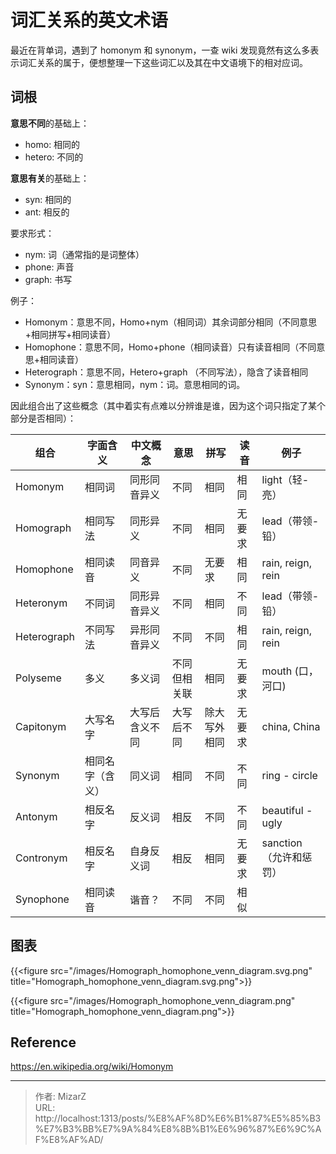# 词汇关系的英文术语

最近在背单词，遇到了 homonym 和 synonym，一查 wiki 发现竟然有这么多表示词汇关系的属于，便想整理一下这些词汇以及其在中文语境下的相对应词。

## 词根
**意思不同**的基础上：
- homo: 相同的
- hetero: 不同的

**意思有关**的基础上：
- syn: 相同的
- ant: 相反的

要求形式：
- nym: 词（通常指的是词整体）
- phone: 声音
- graph: 书写

例子：
- Homonym：意思不同，Homo&#43;nym（相同词）其余词部分相同（不同意思&#43;相同拼写&#43;相同读音）
- Homophone：意思不同，Homo&#43;phone（相同读音）只有读音相同（不同意思&#43;相同读音）
- Heterograph：意思不同，Hetero&#43;graph （不同写法），隐含了读音相同
- Synonym：syn：意思相同，nym：词。意思相同的词。

因此组合出了这些概念（其中着实有点难以分辨谁是谁，因为这个词只指定了某个部分是否相同）：

| 组合          | 字面含义     | 中文概念    | 意思     | 拼写     | 读音  | 例子                |
| ----------- | -------- | ------- | ------ | ------ | --- | ----------------- |
| Homonym     | 相同词      | 同形同音异义  | 不同     | 相同     | 相同  | light（轻-亮）        |
| Homograph   | 相同写法     | 同形异义    | 不同     | 相同     | 无要求 | lead（带领-铅）        |
| Homophone   | 相同读音     | 同音异义    | 不同     | 无要求    | 相同  | rain, reign, rein |
| Heteronym   | 不同词      | 同形异音异义  | 不同     | 相同     | 不同  | lead（带领-铅）        |
| Heterograph | 不同写法     | 异形同音异义  | 不同     | 不同     | 相同  | rain, reign, rein |
| Polyseme    | 多义       | 多义词     | 不同但相关联 | 相同     | 无要求 | mouth (口，河口)      |
| Capitonym   | 大写名字     | 大写后含义不同 | 大写后不同  | 除大写外相同 | 无要求 | china, China      |
| Synonym     | 相同名字（含义） | 同义词     | 相同     | 不同     | 不同  | ring - circle     |
| Antonym     | 相反名字     | 反义词     | 相反     | 不同     | 不同  | beautiful - ugly  |
| Contronym   | 相反名字     | 自身反义词   | 相反     | 相同     | 无要求 | sanction（允许和惩罚）   |
| Synophone   | 相同读音     | 谐音？     | 不同     | 不同     | 相似  |                   |


## 图表

{{&lt;figure src=&#34;/images/Homograph_homophone_venn_diagram.svg.png&#34; title=&#34;Homograph_homophone_venn_diagram.svg.png&#34;&gt;}}

{{&lt;figure src=&#34;/images/Homograph_homophone_venn_diagram.png&#34; title=&#34;Homograph_homophone_venn_diagram.png&#34;&gt;}}

## Reference
https://en.wikipedia.org/wiki/Homonym

---

> 作者: MizarZ  
> URL: http://localhost:1313/posts/%E8%AF%8D%E6%B1%87%E5%85%B3%E7%B3%BB%E7%9A%84%E8%8B%B1%E6%96%87%E6%9C%AF%E8%AF%AD/  

